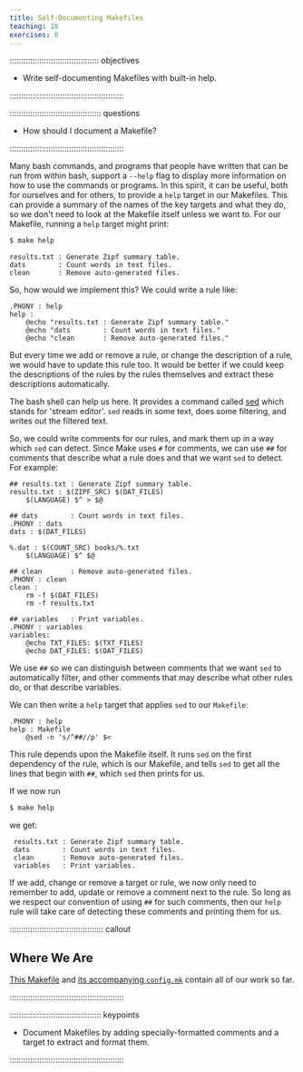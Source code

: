 ```yaml
---
title: Self-Documenting Makefiles
teaching: 10
exercises: 0
---
```


::::::::::::::::::::::::::::::::::::::: objectives

- Write self-documenting Makefiles with built-in help.

::::::::::::::::::::::::::::::::::::::::::::::::::

:::::::::::::::::::::::::::::::::::::::: questions

- How should I document a Makefile?

::::::::::::::::::::::::::::::::::::::::::::::::::

Many bash commands, and programs that people have written that can be
run from within bash, support a `--help` flag to display more
information on how to use the commands or programs. In this spirit, it
can be useful, both for ourselves and for others, to provide a `help`
target in our Makefiles. This can provide a summary of the names of
the key targets and what they do, so we don't need to look at the
Makefile itself unless we want to. For our Makefile, running a `help`
target might print:

```bash
$ make help
```

```output
results.txt : Generate Zipf summary table.
dats        : Count words in text files.
clean       : Remove auto-generated files.
```

So, how would we implement this? We could write a rule like:

```make
.PHONY : help
help :
	@echo "results.txt : Generate Zipf summary table."
	@echo "dats        : Count words in text files."
	@echo "clean       : Remove auto-generated files."
```

But every time we add or remove a rule, or change the description of a
rule, we would have to update this rule too. It would be better if we
could keep the descriptions of the rules by the rules themselves and
extract these descriptions automatically.

The bash shell can help us here. It provides a command called
[sed][sed-docs] which stands for 'stream editor'. `sed` reads in some
text, does some filtering, and writes out the filtered text.

So, we could write comments for our rules, and mark them up in a way
which `sed` can detect. Since Make uses `#` for comments, we can use
`##` for comments that describe what a rule does and that we want
`sed` to detect. For example:

```make
## results.txt : Generate Zipf summary table.
results.txt : $(ZIPF_SRC) $(DAT_FILES)
	$(LANGUAGE) $^ > $@

## dats        : Count words in text files.
.PHONY : dats
dats : $(DAT_FILES)

%.dat : $(COUNT_SRC) books/%.txt
	$(LANGUAGE) $^ $@

## clean       : Remove auto-generated files.
.PHONY : clean
clean :
	rm -f $(DAT_FILES)
	rm -f results.txt

## variables   : Print variables.
.PHONY : variables
variables:
	@echo TXT_FILES: $(TXT_FILES)
	@echo DAT_FILES: $(DAT_FILES)
```

We use `##` so we can distinguish between comments that we want `sed`
to automatically filter, and other comments that may describe what
other rules do, or that describe variables.

We can then write a `help` target that applies `sed` to our `Makefile`:

```make
.PHONY : help
help : Makefile
	@sed -n 's/^##//p' $<
```

This rule depends upon the Makefile itself. It runs `sed` on the first
dependency of the rule, which is our Makefile, and tells `sed` to get
all the lines that begin with `##`, which `sed` then prints for us.

If we now run

```bash
$ make help
```

we get:

```output
 results.txt : Generate Zipf summary table.
 dats        : Count words in text files.
 clean       : Remove auto-generated files.
 variables   : Print variables.
```

If we add, change or remove a target or rule, we now only need to
remember to add, update or remove a comment next to the rule. So long
as we respect our convention of using `##` for such comments, then our
`help` rule will take care of detecting these comments and printing
them for us.

:::::::::::::::::::::::::::::::::::::::::  callout

## Where We Are

[This Makefile](code/08-self-doc/Makefile)
and [its accompanying `config.mk`](code/08-self-doc/config.mk)
contain all of our work so far.


::::::::::::::::::::::::::::::::::::::::::::::::::

[sed-docs]: https://www.gnu.org/software/sed/


:::::::::::::::::::::::::::::::::::::::: keypoints

- Document Makefiles by adding specially-formatted comments and a target to extract and format them.

::::::::::::::::::::::::::::::::::::::::::::::::::


